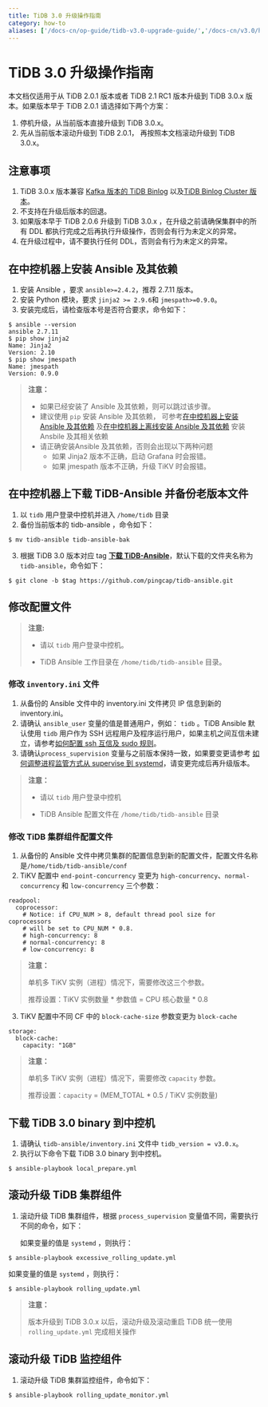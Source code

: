 ```yaml
---
title: TiDB 3.0 升级操作指南
category: how-to
aliases: ['/docs-cn/op-guide/tidb-v3.0-upgrade-guide/','/docs-cn/v3.0/how-to/upgrade/to-tidb-3.0']
---
```


# TiDB 3.0 升级操作指南

本文档仅适用于从 TiDB 2.0.1 版本或者 TiDB 2.1 RC1 版本升级到 TiDB 3.0.x 版本。如果版本早于 TiDB 2.0.1 请选择如下两个方案：

1. 停机升级，从当前版本直接升级到 TiDB 3.0.x。 
2. 先从当前版本滚动升级到 TiDB 2.0.1， 再按照本文档滚动升级到 TiDB 3.0.x。

## 注意事项

1. TiDB 3.0.x 版本兼容 [Kafka 版本的 TiDB Binlog](/reference/tools/tidb-binlog/tidb-binlog-kafka.md) 以及[TiDB Binlog Cluster 版本](/reference/tidb-binlog-overview.md)。
2. 不支持在升级后版本的回退。
3. 如果版本早于 TiDB 2.0.6 升级到 TiDB 3.0.x ，在升级之前请确保集群中的所有 DDL 都执行完成之后再执行升级操作，否则会有行为未定义的异常。
4. 在升级过程中，请不要执行任何 DDL，否则会有行为未定义的异常。

## 在中控机器上安装 Ansible 及其依赖

1. 安装 Ansible ，要求 `ansible>=2.4.2`，推荐 2.7.11 版本。
2. 安装 Python 模块，要求 `jinja2 >= 2.9.6`和 `jmespath>=0.9.0`。
3. 安装完成后，请检查版本号是否符合要求，命令如下：

```
$ ansible --version
ansible 2.7.11
$ pip show jinja2
Name: Jinja2
Version: 2.10
$ pip show jmespath
Name: jmespath
Version: 0.9.0
```

> **注意：**
>
> * 如果已经安装了 Ansible 及其依赖，则可以跳过该步骤。
> * 建议使用 `pip` 安装 Ansible 及其依赖， 可参考[在中控机器上安装 Ansible 及其依赖](/how-to/deploy/orchestrated/ansible.md#在中控机器上安装-ansible-及其依赖) 及[在中控机器上离线安装 Ansible 及其依赖](/how-to/deploy/orchestrated/offline-ansible.md#在中控机器上离线安装-ansible-及其依赖) 安装 Ansbile 及其相关依赖
> * 请正确安装Ansible 及其依赖，否则会出现以下两种问题
>     * 如果 Jinja2 版本不正确，启动 Grafana 时会报错。
>     * 如果 jmespath 版本不正确，升级 TiKV 时会报错。

## 在中控机器上下载 TiDB-Ansible 并备份老版本文件

1. 以 `tidb` 用户登录中控机并进入 `/home/tidb` 目录
2. 备份当前版本的 tidb-ansible ，命令如下：

```
$ mv tidb-ansible tidb-ansible-bak
```

3. 根据 TiDB 3.0 版本对应 tag  [**下载 TiDB-Ansible**](/how-to/deploy/orchestrated/ansible.md#在中控机器上下载-tidb-ansible)，默认下载的文件夹名称为 `tidb-ansible`，命令如下：

```
$ git clone -b $tag https://github.com/pingcap/tidb-ansible.git
```

## 修改配置文件

>**注意:**
>
>* 请以 `tidb` 用户登录中控机。
>
>* TiDB Ansible 工作目录在 `/home/tidb/tidb-ansible` 目录。

### 修改 `inventory.ini` 文件

1. 从备份的 Ansible 文件中的 inventory.ini 文件拷贝 IP 信息到新的 inventory.ini。
2. 请确认 `ansible_user`  变量的值是普通用户，例如： `tidb` 。TiDB Ansible 默认使用 `tidb` 用户作为 SSH 远程用户及程序运行用户，如果主机之间互信未建立，请参考[如何配置 ssh 互信及 sudo 规则](/how-to/deploy/orchestrated/ansible.md#在中控机上配置部署机器-ssh-互信及-sudo-规则)。
3. 请确认`process_supervision` 变量与之前版本保持一致，如果要变更请参考 [如何调整进程监管方式从 supervise 到 systemd](/how-to/deploy/orchestrated/ansible.md#如何调整进程监管方式从-supervise-到-systemd)，请变更完成后再升级版本。

>**注意：**
>
>* 请以 `tidb` 用户登录中控机
>
>* TiDB Ansible 配置文件在 `/home/tidb/tidb-ansible` 目录

### 修改 TiDB 集群组件配置文件

1. 从备份的 Ansible 文件中拷贝集群的配置信息到新的配置文件，配置文件名称是`/home/tidb/tidb-ansible/conf`
2. TiKV 配置中 `end-point-concurrency` 变更为 `high-concurrency`、`normal-concurrency` 和 `low-concurrency` 三个参数：

```
readpool:
  coprocessor:
    # Notice: if CPU_NUM > 8, default thread pool size for coprocessors
    # will be set to CPU_NUM * 0.8.
    # high-concurrency: 8
    # normal-concurrency: 8
    # low-concurrency: 8
```

> **注意：**
>
> 单机多 TiKV 实例（进程）情况下，需要修改这三个参数。
>
> 推荐设置：TiKV 实例数量 \* 参数值 = CPU 核心数量 \* 0.8

3. TiKV 配置中不同 CF 中的 `block-cache-size` 参数变更为 `block-cache`

```
storage:
  block-cache:
    capacity: "1GB"
```

> **注意：**
>
> 单机多 TiKV 实例（进程）情况下，需要修改 `capacity` 参数。
>
> 推荐设置：`capacity` = (MEM_TOTAL * 0.5 / TiKV 实例数量)

## 下载 TiDB 3.0 binary 到中控机

1. 请确认 `tidb-ansible/inventory.ini` 文件中 `tidb_version = v3.0.x`。
2. 执行以下命令下载 TiDB 3.0 binary 到中控机。

```
$ ansible-playbook local_prepare.yml
```

## 滚动升级 TiDB 集群组件

1. 滚动升级 TiDB 集群组件，根据 `process_supervision` 变量值不同，需要执行不同的命令，如下：

   如果变量的值是 `systemd` ，则执行：

```
$ ansible-playbook excessive_rolling_update.yml
```

   如果变量的值是 `systemd` ，则执行：

```
$ ansible-playbook rolling_update.yml
```

> **注意：**
>
> 版本升级到 TiDB 3.0.x 以后，滚动升级及滚动重启 TiDB 统一使用 `rolling_update.yml` 完成相关操作

## 滚动升级 TiDB 监控组件

1. 滚动升级 TiDB 集群监控组件，命令如下：

```
$ ansible-playbook rolling_update_monitor.yml
```

